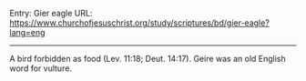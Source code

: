 Entry: Gier eagle
URL: https://www.churchofjesuschrist.org/study/scriptures/bd/gier-eagle?lang=eng

---

A bird forbidden as food (Lev. 11:18; Deut. 14:17). Geire was an old English word for vulture.
